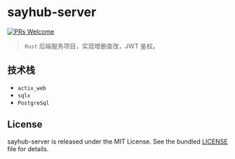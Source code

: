 # sayhub-server
[![PRs Welcome](https://img.shields.io/badge/PRs-welcome-brightgreen.svg)](https://github.com/liruifengv/sayhub-server/pulls)

> `Rust` 后端服务项目，实现增删查改，JWT 鉴权。

## 技术栈
- `actix_web`
- `sqlx`
- `PostgreSql`

## License

sayhub-server is released under the MIT License. See the bundled
[LICENSE](./LICENSE) file for details.
